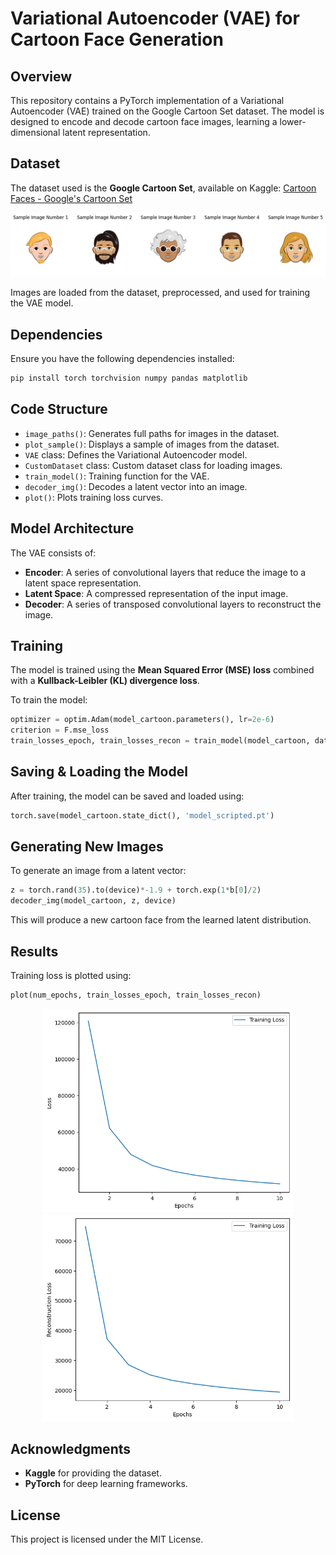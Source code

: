 # Variational Autoencoder (VAE) for Cartoon Face Generation

## Overview
This repository contains a PyTorch implementation of a Variational Autoencoder (VAE) trained on the Google Cartoon Set dataset. The model is designed to encode and decode cartoon face images, learning a lower-dimensional latent representation.

## Dataset
The dataset used is the **Google Cartoon Set**, available on Kaggle:
[Cartoon Faces - Google's Cartoon Set](https://www.kaggle.com/datasets)
<p align="center">
  <img src="Images/4.png" />
</p>
Images are loaded from the dataset, preprocessed, and used for training the VAE model.

## Dependencies
Ensure you have the following dependencies installed:
```bash
pip install torch torchvision numpy pandas matplotlib
```

## Code Structure
- `image_paths()`: Generates full paths for images in the dataset.
- `plot_sample()`: Displays a sample of images from the dataset.
- `VAE` class: Defines the Variational Autoencoder model.
- `CustomDataset` class: Custom dataset class for loading images.
- `train_model()`: Training function for the VAE.
- `decoder_img()`: Decodes a latent vector into an image.
- `plot()`: Plots training loss curves.

## Model Architecture
The VAE consists of:
- **Encoder**: A series of convolutional layers that reduce the image to a latent space representation.
- **Latent Space**: A compressed representation of the input image.
- **Decoder**: A series of transposed convolutional layers to reconstruct the image.

## Training
The model is trained using the **Mean Squared Error (MSE) loss** combined with a **Kullback-Leibler (KL) divergence loss**.

To train the model:
```python
optimizer = optim.Adam(model_cartoon.parameters(), lr=2e-6)
criterion = F.mse_loss
train_losses_epoch, train_losses_recon = train_model(model_cartoon, dataloader_cartoon, optimizer, criterion, device, num_epochs=5)
```

## Saving & Loading the Model
After training, the model can be saved and loaded using:
```python
torch.save(model_cartoon.state_dict(), 'model_scripted.pt')
```

## Generating New Images
To generate an image from a latent vector:
```python
z = torch.rand(35).to(device)*-1.9 + torch.exp(1*b[0]/2)
decoder_img(model_cartoon, z, device)
```
This will produce a new cartoon face from the learned latent distribution.

## Results
Training loss is plotted using:
```python
plot(num_epochs, train_losses_epoch, train_losses_recon)
```
<p align="center">
  <img src="Images/1.png"  width="400"/>
  <img src="Images/2.png"  width="400"/>
</p>

## Acknowledgments
- **Kaggle** for providing the dataset.
- **PyTorch** for deep learning frameworks.

## License
This project is licensed under the MIT License.

